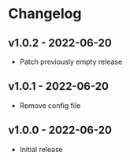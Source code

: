 # Changelog

## v1.0.2 - 2022-06-20

- Patch previously empty release

## v1.0.1 - 2022-06-20

- Remove config file

## v1.0.0 - 2022-06-20

- Initial release
